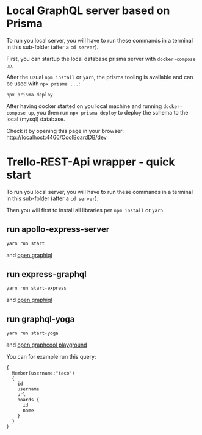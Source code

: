 # Local GraphQL server based on Prisma

To run you local server, you will have to run these commands in a
terminal in this sub-folder (after a `cd server`).

First, you can startup the local database prisma server with `docker-compose up`.

After the usual `npm install` or `yarn`, the prisma tooling is available and can be used with `npx prisma ...`:

`npx prisma deploy`


After having docker started on you local machine and running `docker-compose up`,
you then run `npx prisma deploy` to deploy the schema to the local (mysql) database.

Check it by opening this page in your browser: [http://localhost:4466/CoolBoardDB/dev](http://localhost:4466/CoolBoardDB/dev)


# Trello-REST-Api wrapper - quick start

To run you local server, you will have to run these commands in a
terminal in this sub-folder (after a `cd server`).

Then you will first to install all libraries per `npm install` or `yarn`.

## run apollo-express-server

```bash
yarn run start
```
and [open graphiql](http://localhost:3000/graphiql?query=%7B%0A%20%20Member(username%3A%22taco%22)%20%7B%0A%20%20%20%20id%0A%20%20%20%20url%0A%20%20%20%20username%0A%20%20%20%20boards%20%7B%0A%20%20%20%20%20%20id%0A%20%20%20%20%20%20name%0A%20%20%20%20%7D%0A%20%20%7D%0A%7D)

## run express-graphql

```bash
yarn run start-express
```
and [open graphiql](http://localhost:4000/?query=%7B%0A%20%20Member(username%3A%22taco%22)%20%0A%20%20%7B%0A%20%20%20%20id%0A%20%20%20%20username%0A%20%20%20%20url%0A%20%20%20%20boards%20%7B%0A%20%20%20%20%20%20id%0A%20%20%20%20%20%20name%0A%20%20%20%20%7D%0A%20%20%7D%0A%7D%0A)
   
## run graphql-yoga
```bash
yarn run start-yoga
```
and [open graphcool playground](http://localhost:4000/)

You can for example run this query:
```
{
  Member(username:"taco") 
  {
    id
    username
    url
    boards {
      id
      name
    }
  }
}
```

